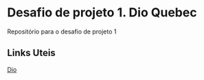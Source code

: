 # Desafio de projeto 1. Dio Quebec
Repositório para o desafio de projeto 1

## Links Uteis
[Dio](https://web.dio.me/)
